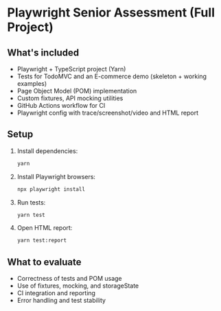 # Playwright Senior Assessment (Full Project)

## What's included
- Playwright + TypeScript project (Yarn)
- Tests for TodoMVC and an E-commerce demo (skeleton + working examples)
- Page Object Model (POM) implementation
- Custom fixtures, API mocking utilities
- GitHub Actions workflow for CI
- Playwright config with trace/screenshot/video and HTML report

## Setup
1. Install dependencies:
   ```bash
   yarn
   ```
2. Install Playwright browsers:
   ```bash
   npx playwright install
   ```
3. Run tests:
   ```bash
   yarn test
   ```
4. Open HTML report:
   ```bash
   yarn test:report
   ```

## What to evaluate
- Correctness of tests and POM usage
- Use of fixtures, mocking, and storageState
- CI integration and reporting
- Error handling and test stability

